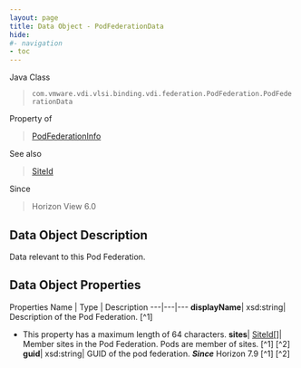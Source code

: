 ```yaml
---
layout: page
title: Data Object - PodFederationData
hide:
#- navigation
- toc
---
```






Java Class
> `com.vmware.vdi.vlsi.binding.vdi.federation.PodFederation.PodFederationData`

Property of
> [PodFederationInfo](vdi.federation.PodFederation.PodFederationInfo.md#field_detail)

See also
> [SiteId](vdi.entity.SiteId.md)

Since
> Horizon View 6.0


## Data Object Description

Data relevant to this Pod Federation.

## Data Object Properties
Properties
Name |  Type |  Description
---|---|---
**displayName**|  xsd:string|  Description of the Pod Federation. [^1]
* This property has a maximum length of 64 characters.
**sites**| [SiteId[]](vdi.entity.SiteId.md)|  Member sites in the Pod Federation. Pods are member of sites. [^1] [^2]
**guid**|  xsd:string|  GUID of the pod federation.  **_Since_** Horizon 7.9 [^1] [^2]


 
